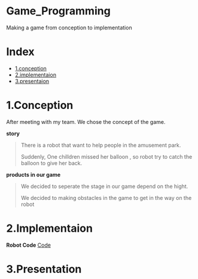 # Game_Programming
Making a game from conception to implementation 


# Index
* [1.conception](https://github.com/ha-seungwon/Game_Programming/edit/main/README.md#conetion)
* [2.implementaion](https://github.com/ha-seungwon/Game_Programming/edit/main/README.md#Implementation)
* [3.presentaion](https://github.com/ha-seungwon/Game_Programming/edit/main/README.md#Presentation)



# 1.Conception
After meeting with my team. We chose the concept of the game.


**story**
>There is a robot that want to help people in the amusement park.
>
>Suddenly, One chilldren missed her balloon , so robot try to catch the balloon to give her back.

**products in our game**
>We decided to seperate the stage in our game depend on the hight.
>
>We decided to making obstacles in the game to get in the way on the robot


# 2.Implementaion
**Robot Code**
[Code](https://github.com/ha-seungwon/Game_Programming/blob/main/project_jump.cs)
# 3.Presentation
